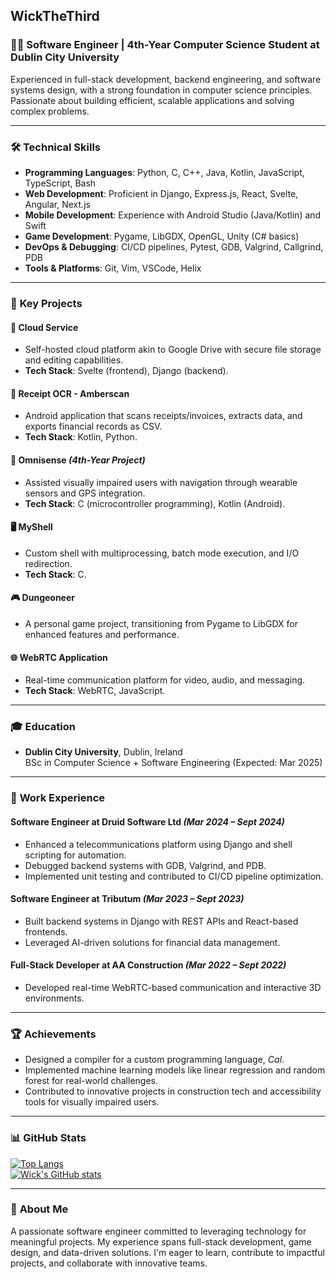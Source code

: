 ## WickTheThird

### 👨‍💻 Software Engineer | 4th-Year Computer Science Student at Dublin City University  
Experienced in full-stack development, backend engineering, and software systems design, with a strong foundation in computer science principles. Passionate about building efficient, scalable applications and solving complex problems.

---

### 🛠️ **Technical Skills**
- **Programming Languages**: Python, C, C++, Java, Kotlin, JavaScript, TypeScript, Bash
- **Web Development**: Proficient in Django, Express.js, React, Svelte, Angular, Next.js
- **Mobile Development**: Experience with Android Studio (Java/Kotlin) and Swift
- **Game Development**: Pygame, LibGDX, OpenGL, Unity (C# basics)
- **DevOps & Debugging**: CI/CD pipelines, Pytest, GDB, Valgrind, Callgrind, PDB
- **Tools & Platforms**: Git, Vim, VSCode, Helix

---

### 🌟 **Key Projects**
#### 🔐 **Cloud Service**
- Self-hosted cloud platform akin to Google Drive with secure file storage and editing capabilities.
- **Tech Stack**: Svelte (frontend), Django (backend).

#### 🧾 **Receipt OCR - Amberscan**
- Android application that scans receipts/invoices, extracts data, and exports financial records as CSV.
- **Tech Stack**: Kotlin, Python.

#### 🦺 **Omnisense** *(4th-Year Project)*
- Assisted visually impaired users with navigation through wearable sensors and GPS integration.
- **Tech Stack**: C (microcontroller programming), Kotlin (Android).

#### 🖥️ **MyShell**
- Custom shell with multiprocessing, batch mode execution, and I/O redirection.
- **Tech Stack**: C.

#### 🎮 **Dungeoneer**
- A personal game project, transitioning from Pygame to LibGDX for enhanced features and performance.

#### 🌐 **WebRTC Application**
- Real-time communication platform for video, audio, and messaging.
- **Tech Stack**: WebRTC, JavaScript.

---

### 🎓 **Education**
- **Dublin City University**, Dublin, Ireland  
  BSc in Computer Science + Software Engineering (Expected: Mar 2025)

---

### 💼 **Work Experience**
#### **Software Engineer** at Druid Software Ltd *(Mar 2024 – Sept 2024)*
- Enhanced a telecommunications platform using Django and shell scripting for automation.
- Debugged backend systems with GDB, Valgrind, and PDB.
- Implemented unit testing and contributed to CI/CD pipeline optimization.

#### **Software Engineer** at Tributum *(Mar 2023 – Sept 2023)*
- Built backend systems in Django with REST APIs and React-based frontends.
- Leveraged AI-driven solutions for financial data management.

#### **Full-Stack Developer** at AA Construction *(Mar 2022 – Sept 2022)*
- Developed real-time WebRTC-based communication and interactive 3D environments.

---

### 🏆 **Achievements**
- Designed a compiler for a custom programming language, *Cal*.
- Implemented machine learning models like linear regression and random forest for real-world challenges.
- Contributed to innovative projects in construction tech and accessibility tools for visually impaired users.

---

### 📊 **GitHub Stats**
[![Top Langs](https://github-readme-stats.vercel.app/api/top-langs/?username=WickTheThird&show_icons=true&theme=radical)](https://github.com/anuraghazra/github-readme-stats)  
[![Wick's GitHub stats](https://github-readme-stats.vercel.app/api?username=WickTheThird&show_icons=true&theme=radical)](https://github.com/anuraghazra/github-readme-stats)

---

### 🌱 **About Me**
A passionate software engineer committed to leveraging technology for meaningful projects. My experience spans full-stack development, game design, and data-driven solutions. I'm eager to learn, contribute to impactful projects, and collaborate with innovative teams.
